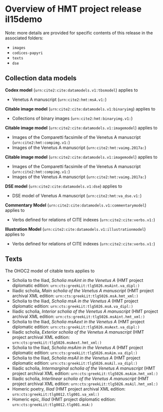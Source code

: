 # Overview of HMT project release **il15demo**

Note: more details are provided for specific contents of this release in the associated folders:

-   `images`
-   `codices-papyri`
-   `texts`
-   `dse`

## Collection data models


**Codex model** (`urn:cite2:cite:datamodels.v1:tbsmodel`) applies to 

-   Venetus A manuscript (`urn:cite2:hmt:msA.v1:`)

**Citable image model** (`urn:cite2:cite:datamodels.v1:binaryimg`) applies to 

-   Collections of binary images (`urn:cite2:hmt:binaryimg.v1:`)

**Citable image model** (`urn:cite2:cite:datamodels.v1:imagemodel`) applies to 

-   Images of the Comparetti facsimile of the Venetus A manuscript (`urn:cite2:hmt:compimg.v1:`)
-   Images of the Venetus A manuscript (`urn:cite2:hmt:vaimg.2017a:`)

**Citable image model** (`urn:cite2:cite:datamodels.v1:imagemodel`) applies to 

-   Images of the Comparetti facsimile of the Venetus A manuscript (`urn:cite2:hmt:compimg.v1:`)
-   Images of the Venetus A manuscript (`urn:cite2:hmt:vaimg.2017a:`)

**DSE model** (`urn:cite2:cite:datamodels.v1:dse`) applies to 

-   DSE model of Venetus A manuscript (`urn:cite2:hmt:va_dse.v1:`)

**Commentary Model** (`urn:cite2:cite:datamodels.v1:commentarymodel`) applies to 

-   Verbs defined for relations of CITE indexes (`urn:cite2:cite:verbs.v1:`)

**Illustration Model** (`urn:cite2:cite:datamodels.v1:illustrationmodel`) applies to 

-   Verbs defined for relations of CITE indexes (`urn:cite2:cite:verbs.v1:`)

## Texts

The OHOC2 model of citable texts applies to 

-   Scholia to the Iliad, *Scholia msAint in the Venetus A* (HMT project diplomatic edition: `urn:cts:greekLit:tlg5026.msAint.va_dipl:)`
-   Iliadic scholia, *Main scholia of the Venetus A manuscript* (HMT project archival XML edition: `urn:cts:greekLit:tlg5026.msA.hmt_xml:)`
-   Scholia to the Iliad, *Scholia msA in the Venetus A* (HMT project diplomatic edition: `urn:cts:greekLit:tlg5026.msA.va_dipl:)`
-   Iliadic scholia, *Interior scholia of the Venetus A manuscript* (HMT project archival XML edition: `urn:cts:greekLit:tlg5026.msAint.hmt_xml:)`
-   Scholia to the Iliad, *Scholia msAext in the Venetus A* (HMT project diplomatic edition: `urn:cts:greekLit:tlg5026.msAext.va_dipl:)`
-   Iliadic scholia, *Exterior scholia of the Venetus A manuscript* (HMT project archival XML edition: `urn:cts:greekLit:tlg5026.msAext.hmt_xml:)`
-   Scholia to the Iliad, *Scholia msAim in the Venetus A* (HMT project diplomatic edition: `urn:cts:greekLit:tlg5026.msAim.va_dipl:)`
-   Scholia to the Iliad, *Scholia msAil in the Venetus A* (HMT project diplomatic edition: `urn:cts:greekLit:tlg5026.msAil.va_dipl:)`
-   Iliadic scholia, *Intermarginal scholia of the Venetus A manuscript* (HMT project archival XML edition: `urn:cts:greekLit:tlg5026.msAim.hmt_xml:)`
-   Iliadic scholia, *Interlinear scholia of the Venetus A manuscript* (HMT project archival XML edition: `urn:cts:greekLit:tlg5026.msAil.hmt_xml:)`
-   Homeric poetry, *Iliad* (HMT project archival XML edition: `urn:cts:greekLit:tlg0012.tlg001.va_xml:)`
-   Homeric epic, *Iliad* (HMT project diplomatic edition: `urn:cts:greekLit:tlg0012.tlg001.msA:)`
